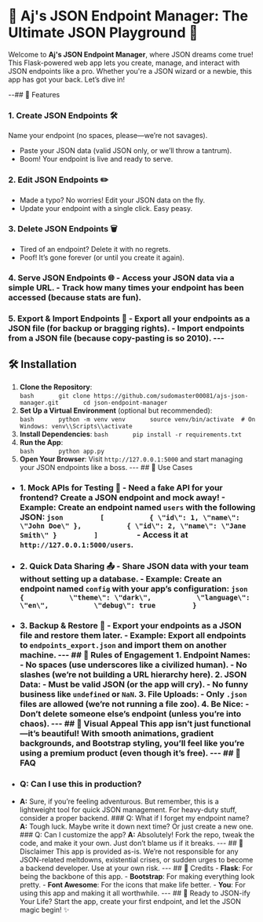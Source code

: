 # 🚀 Aj's JSON Endpoint Manager: The Ultimate JSON Playground 🎪


Welcome to **Aj's JSON Endpoint Manager**, where JSON dreams come true! This Flask-powered web app lets you create, manage, and interact with JSON endpoints like a pro. Whether you're a JSON wizard or a newbie, this app has got your back. Let’s dive in!

--## 🌟 Features
### 1. **Create JSON Endpoints** 🛠️       
 Name your endpoint (no spaces, please—we’re not savages).       
-  Paste your JSON data (valid JSON only, or we’ll throw a tantrum).       
-  Boom! Your endpoint is live and ready to serve.
### 2. **Edit JSON Endpoints** ✏️       
-  Made a typo? No worries! Edit your JSON data on the fly.       
-  Update your endpoint with a single click. Easy peasy.
### 3. **Delete JSON Endpoints** 🗑️       
-  Tired of an endpoint? Delete it with no regrets.       
-  Poof! It’s gone forever (or until you create it again).       
### 4. **Serve JSON Endpoints** 🌐       - Access your JSON data via a simple URL.       - Track how many times your endpoint has been accessed (because stats are fun).        
### 5. **Export & Import Endpoints** 📂       - Export all your endpoints as a JSON file (for backup or bragging rights).       - Import endpoints from a JSON file (because copy-pasting is so 2010).        ---        
## 🛠️ Installation        
1. **Clone the Repository**:       
    ```bash       git clone https://github.com/sudomaster00081/ajs-json-manager.git       cd json-endpoint-manager       ```        
2. **Set Up a Virtual Environment** (optional but recommended):       
   ```bash       python -m venv venv       source venv/bin/activate  # On Windows: venv\\Scripts\\activate       ```        
3. **Install Dependencies**:       ```bash       pip install -r requirements.txt       ```        
4. **Run the App**:       
   ```bash       python app.py       ```        
5. **Open Your Browser**:       Visit `http://127.0.0.1:5000` and start managing your JSON endpoints like a boss.        ---        ## 🎯 Use Cases        
-  ### 1. **Mock APIs for Testing** 🧪       - Need a fake API for your frontend? Create a JSON endpoint and mock away!       - Example: Create an endpoint named `users` with the following JSON:         ```json         [           { \"id\": 1, \"name\": \"John Doe\" },           { \"id\": 2, \"name\": \"Jane Smith\" }         ]         ```       - Access it at `http://127.0.0.1:5000/users`.        
-  ### 2. **Quick Data Sharing** 📤       - Share JSON data with your team without setting up a database.       - Example: Create an endpoint named `config` with your app’s configuration:         ```json         {           \"theme\": \"dark\",           \"language\": \"en\",           \"debug\": true         }         ```        
-  ### 3. **Backup & Restore** 💾       - Export your endpoints as a JSON file and restore them later.       - Example: Export all endpoints to `endpoints_export.json` and import them on another machine.        ---        ## 🚨 Rules of Engagement        1. **Endpoint Names**:       - No spaces (use underscores like a civilized human).       - No slashes (we’re not building a URL hierarchy here).        2. **JSON Data**:       - Must be valid JSON (or the app will cry).       - No funny business like `undefined` or `NaN`.        3. **File Uploads**:       - Only `.json` files are allowed (we’re not running a file zoo).        4. **Be Nice**:       - Don’t delete someone else’s endpoint (unless you’re into chaos).        ---        ## 🎨 Visual Appeal        This app isn’t just functional—it’s **beautiful**! With smooth animations, gradient backgrounds, and Bootstrap styling, you’ll feel like you’re using a premium product (even though it’s free).        ---        ## 🤔 FAQ        
-  ### Q: Can I use this in production?       
-  **A:** Sure, if you’re feeling adventurous. But remember, this is a lightweight tool for quick JSON management. For heavy-duty stuff, consider a proper backend.        ### Q: What if I forget my endpoint name?       **A:** Tough luck. Maybe write it down next time? Or just create a new one.        ### Q: Can I customize the app?       **A:** Absolutely! Fork the repo, tweak the code, and make it your own. Just don’t blame us if it breaks.        ---        ## 🛑 Disclaimer        This app is provided as-is. We’re not responsible for any JSON-related meltdowns, existential crises, or sudden urges to become a backend developer. Use at your own risk.        ---        ## 🙏 Credits        - **Flask**: For being the backbone of this app.    - **Bootstrap**: For making everything look pretty.    - **Font Awesome**: For the icons that make life better.    - **You**: For using this app and making it all worthwhile.        ---        ## 🚀 Ready to JSON-ify Your Life?        Start the app, create your first endpoint, and let the JSON magic begin! ✨
```